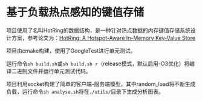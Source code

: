 # 基于负载热点感知的键值存储

项目使用了名叫HotRing的数据结构，是一种针对热点数据的内存键值存储系统设计方案，参考论文为：[HotRing: A Hotspot-Aware In-Memory Key-Value Store](https://www.usenix.org/system/files/fast20-chen_jiqiang.pdf)

项目由cmake构建，使用了GoogleTest进行单元测试。

运行命令`sh build.sh`或`sh build.sh r`（release模式，默认启用-O3优化）将编译二进制文件并运行单元测试代码。

项目利用socket构建了简单的客户端-服务端模型，其中random_load将不断生成负载，运行命令`sh analyse.sh`将在`./utils/`目录下生成分析图表。
